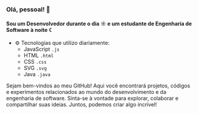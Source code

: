 ### Olá, pessoal! 👋

#### Sou um Desenvolvedor durante o dia ☼ e um estudante de Engenharia de Software à noite ☾

- ⚙️ Tecnologias que utilizo diariamente: 
    - JavaScript `.js`
    - HTML `.html`
    - CSS `.css`
    - SVG `.svg`
    - Java `.java`

Sejam bem-vindos ao meu GitHub! Aqui você encontrará projetos, códigos e experimentos relacionados ao mundo do desenvolvimento e da engenharia de software. Sinta-se à vontade para explorar, colaborar e compartilhar suas ideias. Juntos, podemos criar algo incrível!
